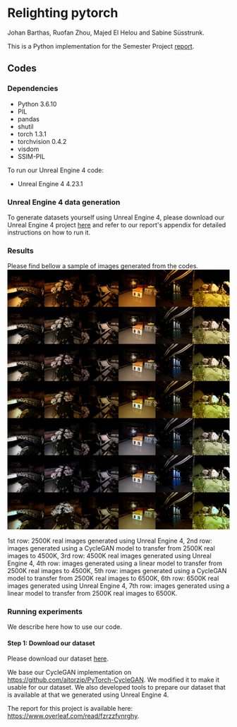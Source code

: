 # Relighting pytorch

Johan Barthas, Ruofan Zhou, Majed El Helou and Sabine Süsstrunk.

This is a Python implementation for the Semester Project [report](https://github.com/cweo/Relighting_pytorch/blob/master/report/Semester_project_report.pdf).

## Codes

### Dependencies
* Python 3.6.10
* PIL
* pandas
* shutil
* torch 1.3.1
* torchvision 0.4.2
* visdom
* SSIM-PIL

To run our Unreal Engine 4 code:
* Unreal Engine 4 4.23.1

### Unreal Engine 4 data generation
To generate datasets yourself using Unreal Engine 4, please download our Unreal Engine 4 project [here](https://drive.google.com/file/d/1-iasuvNbfMIPMf1--qrFl0sGykMx8bNE/view?usp=sharing) and refer to our report's appendix for detailed instructions on how to run it.

### Results
Please find bellow a sample of images generated from the codes.
![thumbnail of result images](https://github.com/cweo/Relighting_pytorch/blob/master/results/thumbnail1/thumbnail1.png "Qualitative analysis of relighting using CycleGAN and linear models")

1st row: 2500K real images generated using Unreal Engine 4, 2nd row: images generated using a CycleGAN model to transfer
from 2500K real images to 4500K, 3rd row: 4500K real images generated using Unreal Engine 4, 4th row: images generated using a linear
model to transfer from 2500K real images to 4500K, 5th row: images generated using a CycleGAN model
to transfer from 2500K real images to 6500K, 6th row: 6500K real images generated using Unreal Engine 4, 7th row: images generated using
a linear model to transfer from 2500K real images to 6500K.

### Running experiments
We describe here how to use our code.
#### Step 1: Download our dataset
Please download our dataset [here](https://drive.google.com/open?id=1FdQCDQNjmB4YNV8yZZZgsnidOumfCNfI).






We base our CycleGAN implementation on https://github.com/aitorzip/PyTorch-CycleGAN. We modified it to make it usable for our dataset.
We also developed tools to prepare our dataset that is available at  that we generated using Unreal Engine 4.

The report for this project is available here: https://www.overleaf.com/read/fzrzzfvnrghy.
